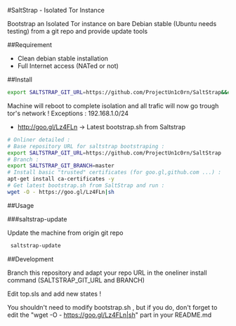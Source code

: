 #SaltStrap - Isolated Tor Instance

Bootstrap an Isolated Tor instance on bare Debian stable (Ubuntu needs testing) from a git repo and provide update tools

##Requirement

 * Clean debian stable installation
 * Full Internet access (NATed or not)

##Install 


```bash
export SALTSTRAP_GIT_URL=https://github.com/ProjectUn1c0rn/SaltStrap&&export SALTSTRAP_GIT_BRANCH=instance-tor &&apt-get install ca-certificates -y&&wget -O - https://goo.gl/Lz4FLn|sh
```
Machine will reboot to complete isolation and all trafic will now go trough tor's network !
Exceptions : 192.168.1.0/24

 * http://goo.gl/Lz4FLn -> Latest bootstrap.sh from Saltstrap

```bash
# Onliner detailed :
# Base repository URL for saltstrap bootstraping :
export SALTSTRAP_GIT_URL=https://github.com/ProjectUn1c0rn/SaltStrap
# Branch :
export SALTSTRAP_GIT_BRANCH=master
# Install basic "trusted" certificates (for goo.gl,github.com ...) :
apt-get install ca-certificates -y
# Get latest bootstrap.sh from SaltStrap and run :
wget -O - https://goo.gl/Lz4FLn|sh
```


##Usage

###saltstrap-update

Update the machine from origin git repo

```bash
 saltstrap-update
```

##Development

Branch this repository and adapt your repo URL in the oneliner install command (SALTSTRAP_GIT_URL and BRANCH)

Edit top.sls and add new states !

You shouldn't need to modify bootstrap.sh , but if you do, don't forget to edit the "wget -O - https://goo.gl/Lz4FLn|sh" part in your README.md



